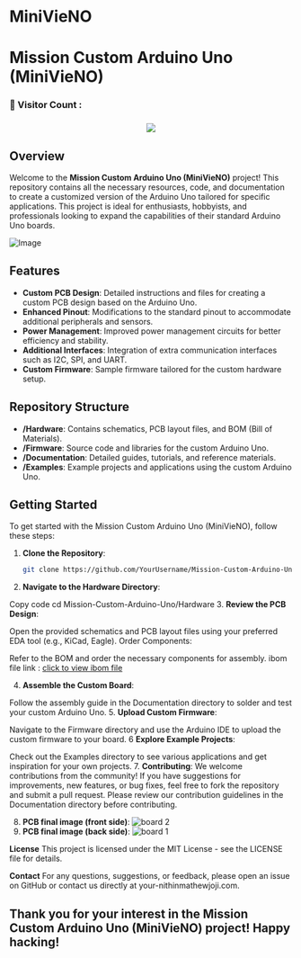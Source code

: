# MiniVieNO

# Mission Custom Arduino Uno (MiniVieNO)

<h3 align="left">🔎 Visitor Count :</h3>

###

<div align="center">
  <img src="https://profile-counter.glitch.me/nithinmathewjoji/count.svg?"  />
</div>

###


## Overview

Welcome to the **Mission Custom Arduino Uno (MiniVieNO)** project! This repository contains all the necessary resources, code, and documentation to create a customized version of the Arduino Uno tailored for specific applications. This project is ideal for enthusiasts, hobbyists, and professionals looking to expand the capabilities of their standard Arduino Uno boards.

![Image](https://github.com/users/nithinmathewjoji/projects/2/assets/76144003/81db48c3-1807-46f2-ad82-97d2f50e9726)

## Features

- **Custom PCB Design**: Detailed instructions and files for creating a custom PCB design based on the Arduino Uno.
- **Enhanced Pinout**: Modifications to the standard pinout to accommodate additional peripherals and sensors.
- **Power Management**: Improved power management circuits for better efficiency and stability.
- **Additional Interfaces**: Integration of extra communication interfaces such as I2C, SPI, and UART.
- **Custom Firmware**: Sample firmware tailored for the custom hardware setup.

## Repository Structure

- **/Hardware**: Contains schematics, PCB layout files, and BOM (Bill of Materials).
- **/Firmware**: Source code and libraries for the custom Arduino Uno.
- **/Documentation**: Detailed guides, tutorials, and reference materials.
- **/Examples**: Example projects and applications using the custom Arduino Uno.

## Getting Started

To get started with the Mission Custom Arduino Uno (MiniVieNO), follow these steps:

1. **Clone the Repository**:
   ```bash
   git clone https://github.com/YourUsername/Mission-Custom-Arduino-Uno.git

2. **Navigate to the Hardware Directory**:


Copy code
cd Mission-Custom-Arduino-Uno/Hardware
3. **Review the PCB Design**:

Open the provided schematics and PCB layout files using your preferred EDA tool (e.g., KiCad, Eagle).
Order Components:

Refer to the BOM and order the necessary components for assembly.
ibom file link : [click to view ibom file](https://nithinmathewjoji.github.io/MiniVieNO-Custom-Arduino-R3-from-scratch/)

4. **Assemble the Custom Board**:

Follow the assembly guide in the Documentation directory to solder and test your custom Arduino Uno.
5. **Upload Custom Firmware**:

Navigate to the Firmware directory and use the Arduino IDE to upload the custom firmware to your board.
6 **Explore Example Projects**:

Check out the Examples directory to see various applications and get inspiration for your own projects.
7. **Contributing**:
We welcome contributions from the community! If you have suggestions for improvements, new features, or bug fixes, feel free to fork the repository and submit a pull request. Please review our contribution guidelines in the Documentation directory before contributing.

8. **PCB final image (front side)**:
   ![board 2](https://github.com/user-attachments/assets/7e08c409-10b8-458e-a5c3-56f6b68d2042)
9. **PCB final image (back side)**:
    ![board 1](https://github.com/user-attachments/assets/0e2b6026-f538-423f-9b5f-25d7c73a2dcf)
   

**License**
This project is licensed under the MIT License - see the LICENSE file for details.

**Contact**
For any questions, suggestions, or feedback, please open an issue on GitHub or contact us directly at your-nithinmathewjoji.com.

## Thank you for your interest in the Mission Custom Arduino Uno (MiniVieNO) project! Happy hacking!
